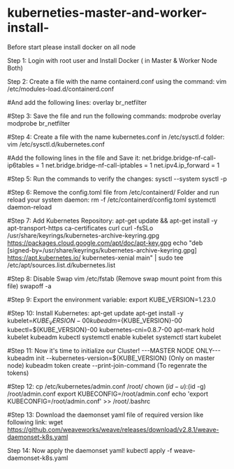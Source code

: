 # kuberneties-master-and-worker-install-
Before start please install docker on all node 

Step 1: Login with root user and Install Docker ( in Master & Worker Node Both)

Step 2:  Create a file with the name containerd.conf using the command:
vim /etc/modules-load.d/containerd.conf

#And add the following lines:
overlay
br_netfilter

#Step 3: Save the file and run the following commands:
modprobe overlay
modprobe br_netfilter

#Step 4: Create a file with the name kubernetes.conf in /etc/sysctl.d folder:
vim /etc/sysctl.d/kubernetes.conf

#Add the following lines in the file and Save it:
net.bridge.bridge-nf-call-ip6tables = 1
net.bridge.bridge-nf-call-iptables = 1
net.ipv4.ip_forward = 1

#Step 5: Run the commands to verify the changes:
sysctl --system
sysctl -p

#Step 6: Remove the config.toml file from /etc/containerd/ Folder and run reload your system daemon:
rm -f /etc/containerd/config.toml
systemctl daemon-reload

#Step 7: Add Kubernetes Repository:
apt-get update && apt-get install -y apt-transport-https ca-certificates curl
curl -fsSLo /usr/share/keyrings/kubernetes-archive-keyring.gpg https://packages.cloud.google.com/apt/doc/apt-key.gpg
echo "deb [signed-by=/usr/share/keyrings/kubernetes-archive-keyring.gpg] https://apt.kubernetes.io/ kubernetes-xenial main" | sudo tee /etc/apt/sources.list.d/kubernetes.list

#Step 8: Disable Swap
vim /etc/fstab    (Remove swap mount point from this file)
swapoff -a

#Step 9: Export the environment variable:
export KUBE_VERSION=1.23.0

#Step 10: Install Kubernetes:
apt-get update
apt-get install -y kubelet=${KUBE_VERSION}-00 kubeadm=${KUBE_VERSION}-00 kubectl=${KUBE_VERSION}-00 kubernetes-cni=0.8.7-00
apt-mark hold kubelet kubeadm kubectl
systemctl enable kubelet
systemctl start kubelet

#Step 11: Now it's time to initialize our Cluster!
---MASTER NODE ONLY---
kubeadm init --kubernetes-version=${KUBE_VERSION} (Only on master node)
kubeadm token create --print-join-command (To regenrate the tokens)

#Step 12:
cp /etc/kubernetes/admin.conf /root/
chown $(id -u):$(id -g) /root/admin.conf
export KUBECONFIG=/root/admin.conf
echo 'export KUBECONFIG=/root/admin.conf' >> /root/.bashrc

#Step 13: Download the daemonset yaml file of required version like following link:
wget https://github.com/weaveworks/weave/releases/download/v2.8.1/weave-daemonset-k8s.yaml

Step 14: Now apply the daemonset yaml!
kubectl apply -f weave-daemonset-k8s.yaml
